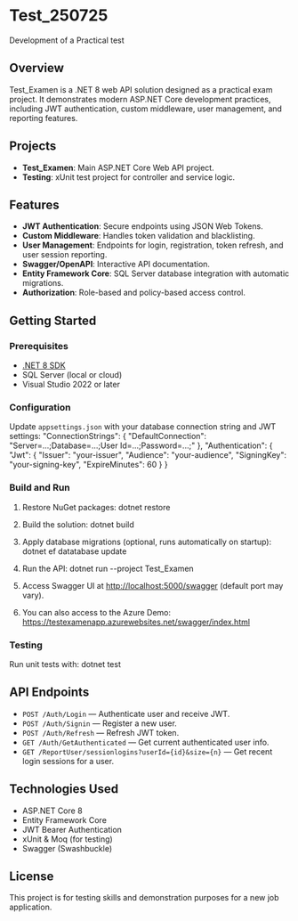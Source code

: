 # Test_250725
Development of a Practical test

## Overview

Test_Examen is a .NET 8 web API solution designed as a practical exam project. It demonstrates modern ASP.NET Core development practices, including JWT authentication, custom middleware, user management, and reporting features.

## Projects

- **Test_Examen**: Main ASP.NET Core Web API project.
- **Testing**: xUnit test project for controller and service logic.

## Features

- **JWT Authentication**: Secure endpoints using JSON Web Tokens.
- **Custom Middleware**: Handles token validation and blacklisting.
- **User Management**: Endpoints for login, registration, token refresh, and user session reporting.
- **Swagger/OpenAPI**: Interactive API documentation.
- **Entity Framework Core**: SQL Server database integration with automatic migrations.
- **Authorization**: Role-based and policy-based access control.

## Getting Started

### Prerequisites

- [.NET 8 SDK](https://dotnet.microsoft.com/download/dotnet/8.0)
- SQL Server (local or cloud)
- Visual Studio 2022 or later

### Configuration

Update `appsettings.json` with your database connection string and JWT settings:
"ConnectionStrings": { "DefaultConnection": "Server=...;Database=...;User Id=...;Password=...;" }, "Authentication": { "Jwt": { "Issuer": "your-issuer", "Audience": "your-audience", "SigningKey": "your-signing-key", "ExpireMinutes": 60 } }


### Build and Run

1. Restore NuGet packages: dotnet restore

2. Build the solution: dotnet build
   
3. Apply database migrations (optional, runs automatically on startup): dotnet ef datatabase update

4. Run the API: dotnet run --project Test_Examen

5. Access Swagger UI at [http://localhost:5000/swagger](http://localhost:5000/swagger) (default port may vary).

6. You can also access to the Azure Demo: https://testexamenapp.azurewebsites.net/swagger/index.html

### Testing

Run unit tests with: dotnet test


## API Endpoints

- `POST /Auth/Login` — Authenticate user and receive JWT.
- `POST /Auth/Signin` — Register a new user.
- `POST /Auth/Refresh` — Refresh JWT token.
- `GET /Auth/GetAuthenticated` — Get current authenticated user info.
- `GET /ReportUser/sessionlogins?userId={id}&size={n}` — Get recent login sessions for a user.

## Technologies Used

- ASP.NET Core 8
- Entity Framework Core
- JWT Bearer Authentication
- xUnit & Moq (for testing)
- Swagger (Swashbuckle)

## License

This project is for testing skills and demonstration purposes for a new job application.


